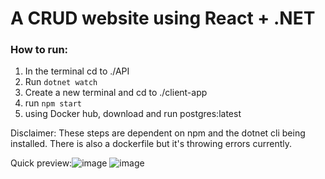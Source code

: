 # A CRUD website using React + .NET

### How to run:
1. In the terminal cd to ./API
2. Run `dotnet watch`
3. Create a new terminal and cd to ./client-app
4. run `npm start`
5. using Docker hub, download and run postgres:latest
   
 Disclaimer: These steps are dependent on npm and the dotnet cli being installed. There is also a dockerfile but it's throwing errors currently.
 
Quick preview:![image](https://github.com/digitalpanda213/Eventspot/assets/7833613/9803f111-53c6-4896-b880-6bfdf8cc4606)
![image](https://github.com/digitalpanda213/Eventspot/assets/7833613/52a790de-1df1-41eb-9ffa-6396869878e8)
